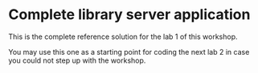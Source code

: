 # Complete library server application

This is the complete reference solution for the lab 1 of this workshop.

You may use this one as a starting point for coding the next lab 2 in case
you could not step up with the workshop. 
